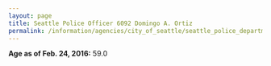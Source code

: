 ```yaml
---
layout: page
title: Seattle Police Officer 6092 Domingo A. Ortiz
permalink: /information/agencies/city_of_seattle/seattle_police_department/copbook/6092/
---
```


**Age as of Feb. 24, 2016:** 59.0
